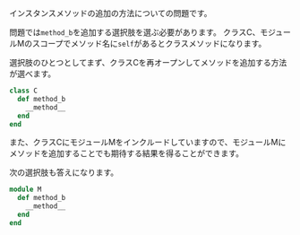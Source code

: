 インスタンスメソッドの追加の方法についての問題です。

問題では`method_b`を追加する選択肢を選ぶ必要があります。
クラスC、モジュールMのスコープでメソッド名に`self`があるとクラスメソッドになります。

選択肢のひとつとしてまず、クラスCを再オープンしてメソッドを追加する方法が選べます。

```ruby
class C
  def method_b
    __method__
  end
end
```

また、クラスCにモジュールMをインクルードしていますので、モジュールMにメソッドを追加することでも期待する結果を得ることができます。

次の選択肢も答えになります。

```ruby
module M
  def method_b
    __method__
  end
end
```
